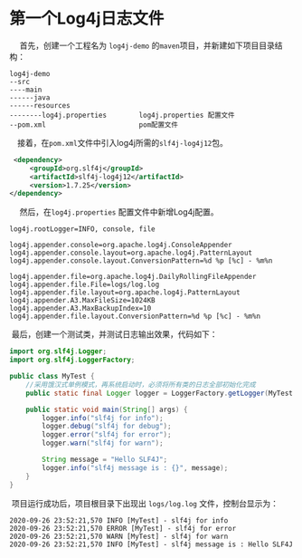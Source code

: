

# 第一个Log4j日志文件

​	　首先，创建一个工程名为 `log4j-demo` 的`maven`项目，并新建如下项目目录结构：

```
log4j-demo
--src
----main
------java
------resources
--------log4j.properties		log4j.properties 配置文件
--pom.xml						pom配置文件
```

​	　接着，在`pom.xml`文件中引入log4j所需的`slf4j-log4j12`包。

```xml
 <dependency>
     <groupId>org.slf4j</groupId>
     <artifactId>slf4j-log4j12</artifactId>
     <version>1.7.25</version>
</dependency>
```

​	　然后，在`log4j.properties` 配置文件中新增Log4j配置。

```properties
log4j.rootLogger=INFO, console, file

log4j.appender.console=org.apache.log4j.ConsoleAppender
log4j.appender.console.layout=org.apache.log4j.PatternLayout
log4j.appender.console.layout.ConversionPattern=%d %p [%c] - %m%n

log4j.appender.file=org.apache.log4j.DailyRollingFileAppender
log4j.appender.file.File=logs/log.log
log4j.appender.file.layout=org.apache.log4j.PatternLayout
log4j.appender.A3.MaxFileSize=1024KB
log4j.appender.A3.MaxBackupIndex=10
log4j.appender.file.layout.ConversionPattern=%d %p [%c] - %m%n
```

​	最后，创建一个测试类，并测试日志输出效果，代码如下：

```java
import org.slf4j.Logger;
import org.slf4j.LoggerFactory;

public class MyTest {
	//采用饿汉式单例模式，再系统启动时，必须将所有类的日志全部初始化完成
    public static final Logger logger = LoggerFactory.getLogger(MyTest.class);

    public static void main(String[] args) {
        logger.info("slf4j for info");
        logger.debug("slf4j for debug");
        logger.error("slf4j for error");
        logger.warn("slf4j for warn");

        String message = "Hello SLF4J";
        logger.info("slf4j message is : {}", message);
    }
}
```

​	项目运行成功后，项目根目录下出现出 `logs/log.log` 文件，控制台显示为：

```
2020-09-26 23:52:21,570 INFO [MyTest] - slf4j for info
2020-09-26 23:52:21,570 ERROR [MyTest] - slf4j for error
2020-09-26 23:52:21,570 WARN [MyTest] - slf4j for warn
2020-09-26 23:52:21,570 INFO [MyTest] - slf4j message is : Hello SLF4J
```


